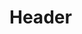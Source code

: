 <!-- TITLE: Christianisme / Chrétienté -->
<!-- SUBTITLE: Présentation du christianisme -->

# Header